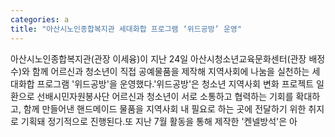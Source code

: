 ```yaml
---
categories: a
title: "아산시노인종합복지관 세대화합 프로그램 ‘위드공방’ 운영"
---
```

아산시노인종합복지관(관장 이세융)이 지난 24일 아산시청소년교육문화센터(관장 배정수)와 함께 어르신과 청소년이 직접 공예물품을 제작해 지역사회에 나눔을 실천하는 세대화합 프로그램 &#39;위드공방&#39;을 운영했다.&#39;위드공방&#39;은 청소년 지역사회 변화 프로젝트 일환으로 선배시민자원봉사단 어르신과 청소년이 서로 소통하고 협력하는 기회를 확대하고, 함께 만들어낸 핸드메이드 물품을 지역사회 내 필요로 하는 곳에 전달하기 위한 취지로 기획돼 정기적으로 진행된다.또 지난 7월 활동을 통해 제작한 &#39;켄넬방석&#39;은 아
